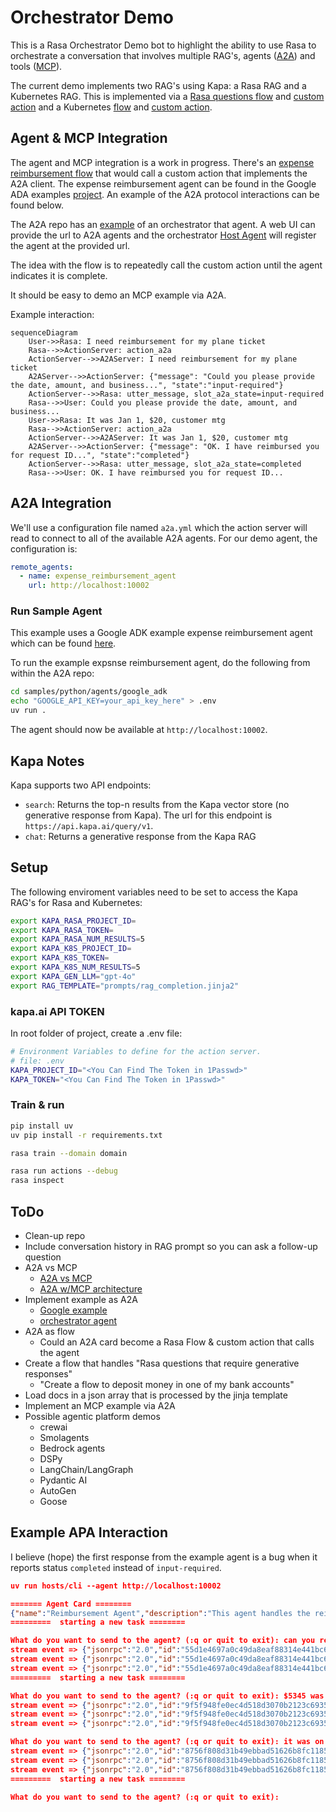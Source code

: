 # Orchestrator Demo

This is a Rasa Orchestrator Demo bot to highlight the ability to use Rasa to orchestrate a conversation that involves multiple RAG's, agents ([A2A](https://developers.googleblog.com/en/a2a-a-new-era-of-agent-interoperability/)) and tools ([MCP](https://www.anthropic.com/news/model-context-protocol)).

The current demo implements two RAG's using Kapa: a Rasa RAG and a Kubernetes RAG. This is implemented via a [Rasa questions flow](./data/flows/rasa.yml) and [custom action](./actions/rasa_rag.py) and a Kubernetes [flow](./data/flows/kubernetes.yml) and [custom action](./actions/kubernetes_rag.py).

## Agent & MCP Integration

The agent and MCP integration is a work in progress. There's an [expense reimbursement flow](./data/flows/reimbursement.yml) that would call a custom action that implements the A2A client. The expense reimbursement agent can be found in the Google ADA examples [project](https://github.com/google/A2A/blob/main/samples/python/agents/google_adk/README.md). An example of the A2A protocol interactions can be found below.

The A2A repo has an [example](https://github.com/google/A2A/blob/main/demo/README.md) of an orchestrator that agent. A web UI can provide the url to A2A agents and the orchestrator [Host Agent](https://github.com/google/A2A/blob/main/samples/python/hosts/multiagent/host_agent.py) will register the agent at the provided url.

The idea with the flow is to repeatedly call the custom action until the agent indicates it is complete.

It should be easy to demo an MCP example via A2A.

Example interaction:

```mermaid
sequenceDiagram
    User->>Rasa: I need reimbursement for my plane ticket
    Rasa-->>ActionServer: action_a2a
    ActionServer-->>A2AServer: I need reimbursement for my plane ticket
    A2AServer-->>ActionServer: {"message": "Could you please provide the date, amount, and business...", "state":"input-required"}
    ActionServer-->>Rasa: utter_message, slot_a2a_state=input-required
    Rasa-->>User: Could you please provide the date, amount, and business...
    User->>Rasa: It was Jan 1, $20, customer mtg
    Rasa-->>ActionServer: action_a2a
    ActionServer-->>A2AServer: It was Jan 1, $20, customer mtg
    A2AServer-->>ActionServer: {"message": "OK. I have reimbursed you for request ID...", "state":"completed"}
    ActionServer-->>Rasa: utter_message, slot_a2a_state=completed
    Rasa-->>User: OK. I have reimbursed you for request ID...
```

## A2A Integration

We'll use a configuration file named `a2a.yml` which the action server will read to connect to all of the available A2A agents. For our demo agent, the configuration is:

```yml
remote_agents:
  - name: expense_reimbursement_agent
    url: http://localhost:10002
```

### Run Sample Agent

This example uses a Google ADK example expense reimbursement agent which can be found [here](https://github.com/google/A2A/blob/main/samples/python/agents/google_adk/README.md).

To run the example expsnse reimbursement agent, do the following from within the A2A repo:

```sh
cd samples/python/agents/google_adk
echo "GOOGLE_API_KEY=your_api_key_here" > .env
uv run .
```

The agent should now be available at `http://localhost:10002`.



## Kapa Notes

Kapa supports two API endpoints:

- `search`: Returns the top-n results from the Kapa vector store (no generative response from Kapa). The url for this endpoint is `https://api.kapa.ai/query/v1`.
- `chat`: Returns a generative response from the Kapa RAG

## Setup

The following enviroment variables need to be set to access the Kapa RAG's for Rasa and Kubernetes:

```sh
export KAPA_RASA_PROJECT_ID=
export KAPA_RASA_TOKEN=
export KAPA_RASA_NUM_RESULTS=5
export KAPA_K8S_PROJECT_ID=
export KAPA_K8S_TOKEN=
export KAPA_K8S_NUM_RESULTS=5
export KAPA_GEN_LLM="gpt-4o"
export RAG_TEMPLATE="prompts/rag_completion.jinja2"
```

### kapa.ai API TOKEN

In root folder of project, create a .env file:

```sh
# Environment Variables to define for the action server.
# file: .env
KAPA_PROJECT_ID="<You Can Find The Token in 1Passwd>"
KAPA_TOKEN="<You Can Find The Token in 1Passwd>"
```

### Train & run

```sh
pip install uv
uv pip install -r requirements.txt

rasa train --domain domain

rasa run actions --debug
rasa inspect
```

## ToDo

- Clean-up repo
- Include conversation history in RAG prompt so you can ask a follow-up question
- A2A vs MCP
  - [A2A vs MCP](https://google.github.io/A2A/#/topics/a2a_and_mcp?id=example)
  - [A2A w/MCP architecture](https://google.github.io/A2A/#/?id=open-standards-for-connecting-agents)
- Implement example as A2A
  - [Google example](https://github.com/google/A2A/blob/main/samples/python/agents/google_adk/README.md)
  - [orchestrator agent](https://github.com/google/A2A/blob/main/samples/python/hosts/multiagent/host_agent.py)
- A2A as flow
  - Could an A2A card become a Rasa Flow & custom action that calls the agent
- Create a flow that handles "Rasa questions that require generative responses"
  - "Create a flow to deposit money in one of my bank accounts"
- Load docs in a json array that is processed by the jinja template
- Implement an MCP example via A2A
- Possible agentic platform demos
  - crewai
  - Smolagents
  - Bedrock agents
  - DSPy
  - LangChain/LangGraph
  - Pydantic AI
  - AutoGen
  - Goose

## Example APA Interaction

I believe (hope) the first response from the example agent is a bug when it reports status `completed` instead of `input-required`.

```json
uv run hosts/cli --agent http://localhost:10002

======= Agent Card ========
{"name":"Reimbursement Agent","description":"This agent handles the reimbursement process for the employees given the amount and purpose of the reimbursement.","url":"http://localhost:10002/","version":"1.0.0","capabilities":{"streaming":true,"pushNotifications":false,"stateTransitionHistory":false},"defaultInputModes":["text","text/plain"],"defaultOutputModes":["text","text/plain"],"skills":[{"id":"process_reimbursement","name":"Process Reimbursement Tool","description":"Helps with the reimbursement process for users given the amount and purpose of the reimbursement.","tags":["reimbursement"],"examples":["Can you reimburse me $20 for my lunch with the clients?"]}]}
=========  starting a new task ======== 

What do you want to send to the agent? (:q or quit to exit): can you reimburse me for my plane ticket
stream event => {"jsonrpc":"2.0","id":"55d1e4697a0c49da8eaf88314e441bc6","result":{"id":"dd6745735a954d13bfa2f0cf8ecd9bfe","status":{"state":"completed","message":{"role":"agent","parts":[{"type":"text","text":"Could you please provide the date, amount, and business justification/purpose for the plane ticket?\n"}]},"timestamp":"2025-04-14T12:02:43.554273"},"final":false}}
stream event => {"jsonrpc":"2.0","id":"55d1e4697a0c49da8eaf88314e441bc6","result":{"id":"dd6745735a954d13bfa2f0cf8ecd9bfe","artifact":{"parts":[{"type":"text","text":"Could you please provide the date, amount, and business justification/purpose for the plane ticket?\n"}],"index":0,"append":false}}}
stream event => {"jsonrpc":"2.0","id":"55d1e4697a0c49da8eaf88314e441bc6","result":{"id":"dd6745735a954d13bfa2f0cf8ecd9bfe","status":{"state":"completed","timestamp":"2025-04-14T12:02:43.554655"},"final":true}}
=========  starting a new task ======== 

What do you want to send to the agent? (:q or quit to exit): $5345 was the cost
stream event => {"jsonrpc":"2.0","id":"9f5f948fe0ec4d518d3070b2123c6935","result":{"id":"11ff540d5fbd451495e0ab28e1e14ea7","status":{"state":"input-required","message":{"role":"agent","parts":[{"type":"data","data":{"type":"form","form":{"type":"object","properties":{"date":{"type":"string","format":"date","description":"Date of expense","title":"Date"},"amount":{"type":"string","format":"number","description":"Amount of expense","title":"Amount"},"purpose":{"type":"string","description":"Purpose of expense","title":"Purpose"},"request_id":{"type":"string","description":"Request id","title":"Request ID"}},"required":["amount","date","purpose","request_id"]},"form_data":{"amount":"5345","date":"<transaction date>","purpose":"<business justification/purpose of the transaction>","request_id":"request_id_2779924"},"instructions":"Please fill out the form with the date and business justification/purpose of the transaction."}}]},"timestamp":"2025-04-14T12:03:05.620899"},"final":false}}
stream event => {"jsonrpc":"2.0","id":"9f5f948fe0ec4d518d3070b2123c6935","result":{"id":"11ff540d5fbd451495e0ab28e1e14ea7","artifact":{"parts":[{"type":"data","data":{"type":"form","form":{"type":"object","properties":{"date":{"type":"string","format":"date","description":"Date of expense","title":"Date"},"amount":{"type":"string","format":"number","description":"Amount of expense","title":"Amount"},"purpose":{"type":"string","description":"Purpose of expense","title":"Purpose"},"request_id":{"type":"string","description":"Request id","title":"Request ID"}},"required":["amount","date","purpose","request_id"]},"form_data":{"amount":"5345","date":"<transaction date>","purpose":"<business justification/purpose of the transaction>","request_id":"request_id_2779924"},"instructions":"Please fill out the form with the date and business justification/purpose of the transaction."}}],"index":0,"append":false}}}
stream event => {"jsonrpc":"2.0","id":"9f5f948fe0ec4d518d3070b2123c6935","result":{"id":"11ff540d5fbd451495e0ab28e1e14ea7","status":{"state":"input-required","timestamp":"2025-04-14T12:03:05.621211"},"final":true}}

What do you want to send to the agent? (:q or quit to exit): it was on january 1 for the kubernetes conference
stream event => {"jsonrpc":"2.0","id":"8756f808d31b49ebbad51626b8fc1185","result":{"id":"11ff540d5fbd451495e0ab28e1e14ea7","status":{"state":"completed","message":{"role":"agent","parts":[{"type":"text","text":"OK. I have reimbursed you for request ID request_id_2779924. The status is approved.\n"}]},"timestamp":"2025-04-14T12:03:32.500567"},"final":false}}
stream event => {"jsonrpc":"2.0","id":"8756f808d31b49ebbad51626b8fc1185","result":{"id":"11ff540d5fbd451495e0ab28e1e14ea7","artifact":{"parts":[{"type":"text","text":"OK. I have reimbursed you for request ID request_id_2779924. The status is approved.\n"}],"index":0,"append":false}}}
stream event => {"jsonrpc":"2.0","id":"8756f808d31b49ebbad51626b8fc1185","result":{"id":"11ff540d5fbd451495e0ab28e1e14ea7","status":{"state":"completed","timestamp":"2025-04-14T12:03:32.500869"},"final":true}}
=========  starting a new task ======== 

What do you want to send to the agent? (:q or quit to exit): 
```